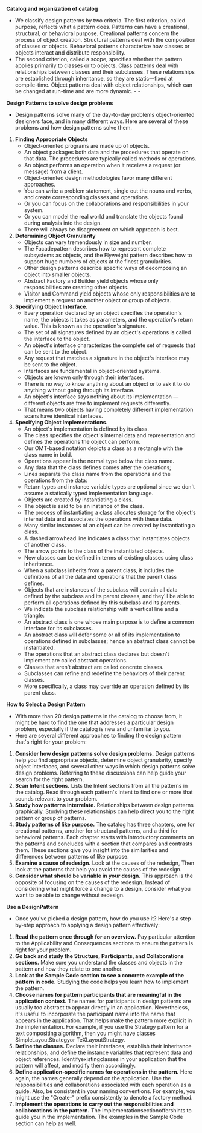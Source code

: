 **Catalog and organization of catalog**
+    We classify design patterns by two criteria. The first criterion, called purpose, reflects what a pattern does. Patterns can have a creational, structural, or behavioral purpose. Creational patterns concern the process of object creation. Structural patterns deal with the composition of classes or objects. Behavioral patterns characterize how classes or objects interact and distribute responsibility.
+    The second criterion, called a scope, specifies whether the pattern applies primarily to classes or to objects. Class patterns deal with relationships between classes and their subclasses. These relationships are established through inheritance, so they are static—fixed at compile-time. Object patterns deal with object relationships, which can be changed at run-time and are more dynamic. - - 

**Design Patterns to solve design problems**
+    Design patterns solve many of the day-to-day problems object-oriented designers face, and in many different ways. Here are several of these problems and how design patterns solve them. 
1.	**Finding Appropriate Objects**
    +    Object-oriented programs are made up of objects.
    +    An object packages both data and the procedures that operate on that data. The procedures are typically called methods or operations.
    +    An object performs an operation when it receives a request (or message) from a client.
    +    Object-oriented design methodologies favor many different approaches.
    +    You can write a problem statement, single out the nouns and verbs, and create corresponding classes and operations.
    +    Or you can focus on the collaborations and responsibilities in your system.
    +    Or you can model the real world and translate the objects found during analysis into the design.
    +    There will always be disagreement on which approach is best. 
2.	**Determining Object Granularity**
    +    Objects can vary tremendously in size and number.
    +    The Facadepattern describes how to represent complete subsystems as objects, and the Flyweight pattern describes how to support huge numbers of objects at the finest granularities.
    +    Other design patterns describe specific ways of decomposing an object into smaller objects.
    +    Abstract Factory and Builder yield objects whose only responsibilities are creating other objects.
    +    Visitor and Command yield objects whose only responsibilities are to implement a request on another object or group of objects.
3.	**Specifying Object Interface.**
    +    Every operation declared by an object specifies the operation's name, the objects it takes as parameters, and the operation's return value. This is known as the operation's signature.
    +    The set of all signatures defined by an object's operations is called the interface to the object.
    +    An object's interface characterizes the complete set of requests that can be sent to the object. 
    +    Any request that matches a signature in the object's interface may be sent to the object.
    +    Interfaces are fundamental in object-oriented systems.
    +    Objects are known only through their interfaces.
    +    There is no way to know anything about an object or to ask it to do anything without going through its interface.
    +    An object's interface says nothing about its implementation — different objects are free to implement requests differently.
    +    That means two objects having completely different implementation scans have identical interfaces.
4.	**Specifying Object Implementations.**
    +    An object's implementation is defined by its class.
    +    The class specifies the object's internal data and representation and defines the operations the object can perform.
    +    Our OMT-based notation depicts a class as a rectangle with the class name in bold.
    +    Operations appear in the normal type below the class name.
    +    Any data that the class defines comes after the operations;
    +    Lines separate the class name from the operations and the operations from the data:
    +    Return types and instance variable types are optional since we don't assume a statically typed implementation language.
    +    Objects are created by instantiating a class.
    +    The object is said to be an instance of the class.
    +    The process of instantiating a class allocates storage for the object's internal data and associates the operations with these data.
    +    Many similar instances of an object can be created by instantiating a class.
    +    A dashed arrowhead line indicates a class that instantiates objects of another class.
    +    The arrow points to the class of the instantiated objects.
    +    New classes can be defined in terms of existing classes using class inheritance.
    +    When a subclass inherits from a parent class, it includes the definitions of all the data and operations that the parent class defines.
    +    Objects that are instances of the subclass will contain all data defined by the subclass and its parent classes, and they'll be able to perform all operations defined by this subclass and its parents.
    +    We indicate the subclass relationship with a vertical line and a triangle:
    +    An abstract class is one whose main purpose is to define a common interface for its subclasses.
    +    An abstract class will defer some or all of its implementation to operations defined in subclasses; hence an abstract class cannot be instantiated.
    +    The operations that an abstract class declares but doesn't implement are called abstract operations.
    +    Classes that aren't abstract are called concrete classes.
    +    Subclasses can refine and redefine the behaviors of their parent classes.
    +    More specifically, a class may override an operation defined by its parent class. 

**How to Select a Design Pattern**
+    With more than 20 design patterns in the catalog to choose from, it might be hard to find the one that addresses a particular design problem, especially if the catalog is new and unfamiliar to you.
+    Here are several different approaches to finding the design pattern that's right for your problem:
1.  **Consider how design patterns solve design problems.**
    Design patterns help you find appropriate objects, determine object granularity, specify object interfaces, and several other ways in which design patterns solve design problems. Referring to these discussions can help guide your search for the right pattern.
2.  **Scan Intent sections.**
    Lists the Intent sections from all the patterns in the catalog. Read through each pattern's intent to find one or more that sounds relevant to your problem.
3.  **Study how patterns interrelate.**
    Relationships between design patterns graphically. Studying these relationships can help direct you to the right pattern or group of patterns.
4.  **Study patterns of like purpose.**
    The catalog has three chapters, one for creational patterns, another for structural patterns, and a third for behavioral patterns. Each chapter starts with introductory comments on the patterns and concludes with a section that compares and contrasts them. These sections give you insight into the similarities and differences between patterns of like purpose.
5.  **Examine a cause of redesign.**
    Look at the causes of the redesign, Then look at the patterns that help you avoid the causes of the redesign.
6.  **Consider what should be variable in your design.**
    This approach is the opposite of focusing on the causes of the redesign. Instead of considering what might force a change to a design, consider what you want to be able to change without redesign.

**Use a DesignPattern**
+    Once you've picked a design pattern, how do you use it? Here's a step-by-step approach to applying a design pattern effectively:
1.  **Read the pattern once through for an overview.** 
    Pay particular attention to the Applicability and Consequences sections to ensure the pattern is right for your problem.
2.  **Go back and study the Structure, Participants, and Collaborations sections.** 
    Make sure you understand the classes and objects in the pattern and how they relate to one another.
3.  **Look at the Sample Code section to see a concrete example of the pattern in code.**
    Studying the code helps you learn how to implement the pattern.
4.  **Choose names for pattern participants that are meaningful in the application context.**
    The names for participants in design patterns are usually too abstract to appear directly in an application. Nevertheless, it's useful to incorporate the participant name into the name that appears in the application. That helps make the pattern more explicit in the implementation. For example, if you use the Strategy pattern for a text compositing algorithm, then you might have classes SimpleLayoutStrategyor TeXLayoutStrategy.
5.  **Define the classes.**
    Declare their interfaces, establish their inheritance relationships, and define the instance variables that represent data and object references. Identifyexistingclasses in your application that the pattern will affect, and modify them accordingly.
6.  **Define application-specific names for operations in the pattern.**
    Here again, the names generally depend on the application. Use the responsibilities and collaborations associated with each operation as a guide. Also, be consistent in your naming conventions. For example, you might use the "Create-" prefix consistently to denote a factory method.
7.  **Implement the operations to carry out the responsibilities and collaborations in the pattern.**
    The Implementationsectionoffershints to guide you in the implementation. The examples in the Sample Code section can help as well.
